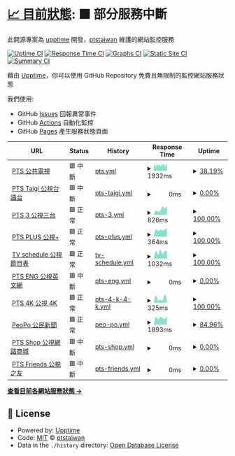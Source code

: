 # [📈 目前狀態](https://newmedia.pts.org.tw/upptime): <!--live status--> **🟧 部分服務中斷**

此開源專案為 [upptime](https://github.com/upptime/upptime) 開發，[ptstaiwan](https://github.com/ptstaiwan) 維護的網站監控服務

[![Uptime CI](https://github.com/koj-co/upptime/workflows/Uptime%20CI/badge.svg)](https://github.com/koj-co/upptime/actions?query=workflow%3A%22Uptime+CI%22)
[![Response Time CI](https://github.com/koj-co/upptime/workflows/Response%20Time%20CI/badge.svg)](https://github.com/koj-co/upptime/actions?query=workflow%3A%22Response+Time+CI%22)
[![Graphs CI](https://github.com/koj-co/upptime/workflows/Graphs%20CI/badge.svg)](https://github.com/koj-co/upptime/actions?query=workflow%3A%22Graphs+CI%22)
[![Static Site CI](https://github.com/koj-co/upptime/workflows/Static%20Site%20CI/badge.svg)](https://github.com/koj-co/upptime/actions?query=workflow%3A%22Static+Site+CI%22)
[![Summary CI](https://github.com/koj-co/upptime/workflows/Summary%20CI/badge.svg)](https://github.com/koj-co/upptime/actions?query=workflow%3A%22Summary+CI%22)

藉由 [Upptime](https://upptime.js.org)，你可以使用 GitHub Repository 免費且無限制的監控網站服務狀態

我們使用:

- GitHub [Issues](https://github.com/ptstaiwan/upptime/issues) 回報異常事件
- GitHub [Actions](https://github.com/ptstaiwan/upptime/actions) 自動化監控
- GitHub [Pages](https://newmedia.pts.org.tw/upptime) 產生服務狀態頁面

<!--start: status pages-->
<!-- This summary is generated by Upptime (https://github.com/upptime/upptime) -->
<!-- Do not edit this manually, your changes will be overwritten -->
<!-- prettier-ignore -->
| URL | Status | History | Response Time | Uptime |
| --- | ------ | ------- | ------------- | ------ |
| <img alt="" src="https://icons.duckduckgo.com/ip3/www.pts.org.tw.ico" height="13"> [PTS 公共電視](https://www.pts.org.tw/) | 🟥 中斷 | [pts.yml](https://github.com/ptstaiwan/upptime/commits/HEAD/history/pts.yml) | <details><summary><img alt="Response time graph" src="./graphs/pts/response-time-week.png" height="20"> 1932ms</summary><br><a href="https://ptstaiwan.github.io/upptime/history/pts"><img alt="Response time 1959" src="https://img.shields.io/endpoint?url=https%3A%2F%2Fraw.githubusercontent.com%2Fptstaiwan%2Fupptime%2FHEAD%2Fapi%2Fpts%2Fresponse-time.json"></a><br><a href="https://ptstaiwan.github.io/upptime/history/pts"><img alt="24-hour response time 2289" src="https://img.shields.io/endpoint?url=https%3A%2F%2Fraw.githubusercontent.com%2Fptstaiwan%2Fupptime%2FHEAD%2Fapi%2Fpts%2Fresponse-time-day.json"></a><br><a href="https://ptstaiwan.github.io/upptime/history/pts"><img alt="7-day response time 1932" src="https://img.shields.io/endpoint?url=https%3A%2F%2Fraw.githubusercontent.com%2Fptstaiwan%2Fupptime%2FHEAD%2Fapi%2Fpts%2Fresponse-time-week.json"></a><br><a href="https://ptstaiwan.github.io/upptime/history/pts"><img alt="30-day response time 1916" src="https://img.shields.io/endpoint?url=https%3A%2F%2Fraw.githubusercontent.com%2Fptstaiwan%2Fupptime%2FHEAD%2Fapi%2Fpts%2Fresponse-time-month.json"></a><br><a href="https://ptstaiwan.github.io/upptime/history/pts"><img alt="1-year response time 1894" src="https://img.shields.io/endpoint?url=https%3A%2F%2Fraw.githubusercontent.com%2Fptstaiwan%2Fupptime%2FHEAD%2Fapi%2Fpts%2Fresponse-time-year.json"></a></details> | <details><summary><a href="https://ptstaiwan.github.io/upptime/history/pts">38.19%</a></summary><a href="https://ptstaiwan.github.io/upptime/history/pts"><img alt="All-time uptime 98.90%" src="https://img.shields.io/endpoint?url=https%3A%2F%2Fraw.githubusercontent.com%2Fptstaiwan%2Fupptime%2FHEAD%2Fapi%2Fpts%2Fuptime.json"></a><br><a href="https://ptstaiwan.github.io/upptime/history/pts"><img alt="24-hour uptime 49.87%" src="https://img.shields.io/endpoint?url=https%3A%2F%2Fraw.githubusercontent.com%2Fptstaiwan%2Fupptime%2FHEAD%2Fapi%2Fpts%2Fuptime-day.json"></a><br><a href="https://ptstaiwan.github.io/upptime/history/pts"><img alt="7-day uptime 38.19%" src="https://img.shields.io/endpoint?url=https%3A%2F%2Fraw.githubusercontent.com%2Fptstaiwan%2Fupptime%2FHEAD%2Fapi%2Fpts%2Fuptime-week.json"></a><br><a href="https://ptstaiwan.github.io/upptime/history/pts"><img alt="30-day uptime 85.78%" src="https://img.shields.io/endpoint?url=https%3A%2F%2Fraw.githubusercontent.com%2Fptstaiwan%2Fupptime%2FHEAD%2Fapi%2Fpts%2Fuptime-month.json"></a><br><a href="https://ptstaiwan.github.io/upptime/history/pts"><img alt="1-year uptime 98.41%" src="https://img.shields.io/endpoint?url=https%3A%2F%2Fraw.githubusercontent.com%2Fptstaiwan%2Fupptime%2FHEAD%2Fapi%2Fpts%2Fuptime-year.json"></a></details>
| <img alt="" src="https://icons.duckduckgo.com/ip3/taigi.pts.org.tw.ico" height="13"> [PTS Taigi 公視台語台](https://taigi.pts.org.tw/) | 🟥 中斷 | [pts-taigi.yml](https://github.com/ptstaiwan/upptime/commits/HEAD/history/pts-taigi.yml) | <details><summary><img alt="Response time graph" src="./graphs/pts-taigi/response-time-week.png" height="20"> 0ms</summary><br><a href="https://ptstaiwan.github.io/upptime/history/pts-taigi"><img alt="Response time 1643" src="https://img.shields.io/endpoint?url=https%3A%2F%2Fraw.githubusercontent.com%2Fptstaiwan%2Fupptime%2FHEAD%2Fapi%2Fpts-taigi%2Fresponse-time.json"></a><br><a href="https://ptstaiwan.github.io/upptime/history/pts-taigi"><img alt="24-hour response time 0" src="https://img.shields.io/endpoint?url=https%3A%2F%2Fraw.githubusercontent.com%2Fptstaiwan%2Fupptime%2FHEAD%2Fapi%2Fpts-taigi%2Fresponse-time-day.json"></a><br><a href="https://ptstaiwan.github.io/upptime/history/pts-taigi"><img alt="7-day response time 0" src="https://img.shields.io/endpoint?url=https%3A%2F%2Fraw.githubusercontent.com%2Fptstaiwan%2Fupptime%2FHEAD%2Fapi%2Fpts-taigi%2Fresponse-time-week.json"></a><br><a href="https://ptstaiwan.github.io/upptime/history/pts-taigi"><img alt="30-day response time 0" src="https://img.shields.io/endpoint?url=https%3A%2F%2Fraw.githubusercontent.com%2Fptstaiwan%2Fupptime%2FHEAD%2Fapi%2Fpts-taigi%2Fresponse-time-month.json"></a><br><a href="https://ptstaiwan.github.io/upptime/history/pts-taigi"><img alt="1-year response time 1665" src="https://img.shields.io/endpoint?url=https%3A%2F%2Fraw.githubusercontent.com%2Fptstaiwan%2Fupptime%2FHEAD%2Fapi%2Fpts-taigi%2Fresponse-time-year.json"></a></details> | <details><summary><a href="https://ptstaiwan.github.io/upptime/history/pts-taigi">0.00%</a></summary><a href="https://ptstaiwan.github.io/upptime/history/pts-taigi"><img alt="All-time uptime 94.16%" src="https://img.shields.io/endpoint?url=https%3A%2F%2Fraw.githubusercontent.com%2Fptstaiwan%2Fupptime%2FHEAD%2Fapi%2Fpts-taigi%2Fuptime.json"></a><br><a href="https://ptstaiwan.github.io/upptime/history/pts-taigi"><img alt="24-hour uptime 0.00%" src="https://img.shields.io/endpoint?url=https%3A%2F%2Fraw.githubusercontent.com%2Fptstaiwan%2Fupptime%2FHEAD%2Fapi%2Fpts-taigi%2Fuptime-day.json"></a><br><a href="https://ptstaiwan.github.io/upptime/history/pts-taigi"><img alt="7-day uptime 0.00%" src="https://img.shields.io/endpoint?url=https%3A%2F%2Fraw.githubusercontent.com%2Fptstaiwan%2Fupptime%2FHEAD%2Fapi%2Fpts-taigi%2Fuptime-week.json"></a><br><a href="https://ptstaiwan.github.io/upptime/history/pts-taigi"><img alt="30-day uptime 1.38%" src="https://img.shields.io/endpoint?url=https%3A%2F%2Fraw.githubusercontent.com%2Fptstaiwan%2Fupptime%2FHEAD%2Fapi%2Fpts-taigi%2Fuptime-month.json"></a><br><a href="https://ptstaiwan.github.io/upptime/history/pts-taigi"><img alt="1-year uptime 90.34%" src="https://img.shields.io/endpoint?url=https%3A%2F%2Fraw.githubusercontent.com%2Fptstaiwan%2Fupptime%2FHEAD%2Fapi%2Fpts-taigi%2Fuptime-year.json"></a></details>
| <img alt="" src="https://icons.duckduckgo.com/ip3/pts_3.pts.org.tw.ico" height="13"> [PTS 3 公視三台](http://pts_3.pts.org.tw/) | 🟩 正常 | [pts-3.yml](https://github.com/ptstaiwan/upptime/commits/HEAD/history/pts-3.yml) | <details><summary><img alt="Response time graph" src="./graphs/pts-3/response-time-week.png" height="20"> 826ms</summary><br><a href="https://ptstaiwan.github.io/upptime/history/pts-3"><img alt="Response time 917" src="https://img.shields.io/endpoint?url=https%3A%2F%2Fraw.githubusercontent.com%2Fptstaiwan%2Fupptime%2FHEAD%2Fapi%2Fpts-3%2Fresponse-time.json"></a><br><a href="https://ptstaiwan.github.io/upptime/history/pts-3"><img alt="24-hour response time 794" src="https://img.shields.io/endpoint?url=https%3A%2F%2Fraw.githubusercontent.com%2Fptstaiwan%2Fupptime%2FHEAD%2Fapi%2Fpts-3%2Fresponse-time-day.json"></a><br><a href="https://ptstaiwan.github.io/upptime/history/pts-3"><img alt="7-day response time 826" src="https://img.shields.io/endpoint?url=https%3A%2F%2Fraw.githubusercontent.com%2Fptstaiwan%2Fupptime%2FHEAD%2Fapi%2Fpts-3%2Fresponse-time-week.json"></a><br><a href="https://ptstaiwan.github.io/upptime/history/pts-3"><img alt="30-day response time 814" src="https://img.shields.io/endpoint?url=https%3A%2F%2Fraw.githubusercontent.com%2Fptstaiwan%2Fupptime%2FHEAD%2Fapi%2Fpts-3%2Fresponse-time-month.json"></a><br><a href="https://ptstaiwan.github.io/upptime/history/pts-3"><img alt="1-year response time 824" src="https://img.shields.io/endpoint?url=https%3A%2F%2Fraw.githubusercontent.com%2Fptstaiwan%2Fupptime%2FHEAD%2Fapi%2Fpts-3%2Fresponse-time-year.json"></a></details> | <details><summary><a href="https://ptstaiwan.github.io/upptime/history/pts-3">100.00%</a></summary><a href="https://ptstaiwan.github.io/upptime/history/pts-3"><img alt="All-time uptime 99.73%" src="https://img.shields.io/endpoint?url=https%3A%2F%2Fraw.githubusercontent.com%2Fptstaiwan%2Fupptime%2FHEAD%2Fapi%2Fpts-3%2Fuptime.json"></a><br><a href="https://ptstaiwan.github.io/upptime/history/pts-3"><img alt="24-hour uptime 100.00%" src="https://img.shields.io/endpoint?url=https%3A%2F%2Fraw.githubusercontent.com%2Fptstaiwan%2Fupptime%2FHEAD%2Fapi%2Fpts-3%2Fuptime-day.json"></a><br><a href="https://ptstaiwan.github.io/upptime/history/pts-3"><img alt="7-day uptime 100.00%" src="https://img.shields.io/endpoint?url=https%3A%2F%2Fraw.githubusercontent.com%2Fptstaiwan%2Fupptime%2FHEAD%2Fapi%2Fpts-3%2Fuptime-week.json"></a><br><a href="https://ptstaiwan.github.io/upptime/history/pts-3"><img alt="30-day uptime 100.00%" src="https://img.shields.io/endpoint?url=https%3A%2F%2Fraw.githubusercontent.com%2Fptstaiwan%2Fupptime%2FHEAD%2Fapi%2Fpts-3%2Fuptime-month.json"></a><br><a href="https://ptstaiwan.github.io/upptime/history/pts-3"><img alt="1-year uptime 99.66%" src="https://img.shields.io/endpoint?url=https%3A%2F%2Fraw.githubusercontent.com%2Fptstaiwan%2Fupptime%2FHEAD%2Fapi%2Fpts-3%2Fuptime-year.json"></a></details>
| <img alt="" src="https://www.ptsplus.tv/assets/image/pts_ico.ico" height="13"> [PTS PLUS 公視+](https://www.ptsplus.tv/) | 🟩 正常 | [pts-plus.yml](https://github.com/ptstaiwan/upptime/commits/HEAD/history/pts-plus.yml) | <details><summary><img alt="Response time graph" src="./graphs/pts-plus/response-time-week.png" height="20"> 364ms</summary><br><a href="https://ptstaiwan.github.io/upptime/history/pts-plus"><img alt="Response time 393" src="https://img.shields.io/endpoint?url=https%3A%2F%2Fraw.githubusercontent.com%2Fptstaiwan%2Fupptime%2FHEAD%2Fapi%2Fpts-plus%2Fresponse-time.json"></a><br><a href="https://ptstaiwan.github.io/upptime/history/pts-plus"><img alt="24-hour response time 434" src="https://img.shields.io/endpoint?url=https%3A%2F%2Fraw.githubusercontent.com%2Fptstaiwan%2Fupptime%2FHEAD%2Fapi%2Fpts-plus%2Fresponse-time-day.json"></a><br><a href="https://ptstaiwan.github.io/upptime/history/pts-plus"><img alt="7-day response time 364" src="https://img.shields.io/endpoint?url=https%3A%2F%2Fraw.githubusercontent.com%2Fptstaiwan%2Fupptime%2FHEAD%2Fapi%2Fpts-plus%2Fresponse-time-week.json"></a><br><a href="https://ptstaiwan.github.io/upptime/history/pts-plus"><img alt="30-day response time 392" src="https://img.shields.io/endpoint?url=https%3A%2F%2Fraw.githubusercontent.com%2Fptstaiwan%2Fupptime%2FHEAD%2Fapi%2Fpts-plus%2Fresponse-time-month.json"></a><br><a href="https://ptstaiwan.github.io/upptime/history/pts-plus"><img alt="1-year response time 393" src="https://img.shields.io/endpoint?url=https%3A%2F%2Fraw.githubusercontent.com%2Fptstaiwan%2Fupptime%2FHEAD%2Fapi%2Fpts-plus%2Fresponse-time-year.json"></a></details> | <details><summary><a href="https://ptstaiwan.github.io/upptime/history/pts-plus">100.00%</a></summary><a href="https://ptstaiwan.github.io/upptime/history/pts-plus"><img alt="All-time uptime 100.00%" src="https://img.shields.io/endpoint?url=https%3A%2F%2Fraw.githubusercontent.com%2Fptstaiwan%2Fupptime%2FHEAD%2Fapi%2Fpts-plus%2Fuptime.json"></a><br><a href="https://ptstaiwan.github.io/upptime/history/pts-plus"><img alt="24-hour uptime 100.00%" src="https://img.shields.io/endpoint?url=https%3A%2F%2Fraw.githubusercontent.com%2Fptstaiwan%2Fupptime%2FHEAD%2Fapi%2Fpts-plus%2Fuptime-day.json"></a><br><a href="https://ptstaiwan.github.io/upptime/history/pts-plus"><img alt="7-day uptime 100.00%" src="https://img.shields.io/endpoint?url=https%3A%2F%2Fraw.githubusercontent.com%2Fptstaiwan%2Fupptime%2FHEAD%2Fapi%2Fpts-plus%2Fuptime-week.json"></a><br><a href="https://ptstaiwan.github.io/upptime/history/pts-plus"><img alt="30-day uptime 100.00%" src="https://img.shields.io/endpoint?url=https%3A%2F%2Fraw.githubusercontent.com%2Fptstaiwan%2Fupptime%2FHEAD%2Fapi%2Fpts-plus%2Fuptime-month.json"></a><br><a href="https://ptstaiwan.github.io/upptime/history/pts-plus"><img alt="1-year uptime 100.00%" src="https://img.shields.io/endpoint?url=https%3A%2F%2Fraw.githubusercontent.com%2Fptstaiwan%2Fupptime%2FHEAD%2Fapi%2Fpts-plus%2Fuptime-year.json"></a></details>
| <img alt="" src="https://icons.duckduckgo.com/ip3/web.pts.org.tw.ico" height="13"> [TV schedule 公視節目表](http://web.pts.org.tw/php/programX/main.php) | 🟩 正常 | [tv-schedule.yml](https://github.com/ptstaiwan/upptime/commits/HEAD/history/tv-schedule.yml) | <details><summary><img alt="Response time graph" src="./graphs/tv-schedule/response-time-week.png" height="20"> 1032ms</summary><br><a href="https://ptstaiwan.github.io/upptime/history/tv-schedule"><img alt="Response time 950" src="https://img.shields.io/endpoint?url=https%3A%2F%2Fraw.githubusercontent.com%2Fptstaiwan%2Fupptime%2FHEAD%2Fapi%2Ftv-schedule%2Fresponse-time.json"></a><br><a href="https://ptstaiwan.github.io/upptime/history/tv-schedule"><img alt="24-hour response time 1182" src="https://img.shields.io/endpoint?url=https%3A%2F%2Fraw.githubusercontent.com%2Fptstaiwan%2Fupptime%2FHEAD%2Fapi%2Ftv-schedule%2Fresponse-time-day.json"></a><br><a href="https://ptstaiwan.github.io/upptime/history/tv-schedule"><img alt="7-day response time 1032" src="https://img.shields.io/endpoint?url=https%3A%2F%2Fraw.githubusercontent.com%2Fptstaiwan%2Fupptime%2FHEAD%2Fapi%2Ftv-schedule%2Fresponse-time-week.json"></a><br><a href="https://ptstaiwan.github.io/upptime/history/tv-schedule"><img alt="30-day response time 1071" src="https://img.shields.io/endpoint?url=https%3A%2F%2Fraw.githubusercontent.com%2Fptstaiwan%2Fupptime%2FHEAD%2Fapi%2Ftv-schedule%2Fresponse-time-month.json"></a><br><a href="https://ptstaiwan.github.io/upptime/history/tv-schedule"><img alt="1-year response time 961" src="https://img.shields.io/endpoint?url=https%3A%2F%2Fraw.githubusercontent.com%2Fptstaiwan%2Fupptime%2FHEAD%2Fapi%2Ftv-schedule%2Fresponse-time-year.json"></a></details> | <details><summary><a href="https://ptstaiwan.github.io/upptime/history/tv-schedule">100.00%</a></summary><a href="https://ptstaiwan.github.io/upptime/history/tv-schedule"><img alt="All-time uptime 91.53%" src="https://img.shields.io/endpoint?url=https%3A%2F%2Fraw.githubusercontent.com%2Fptstaiwan%2Fupptime%2FHEAD%2Fapi%2Ftv-schedule%2Fuptime.json"></a><br><a href="https://ptstaiwan.github.io/upptime/history/tv-schedule"><img alt="24-hour uptime 100.00%" src="https://img.shields.io/endpoint?url=https%3A%2F%2Fraw.githubusercontent.com%2Fptstaiwan%2Fupptime%2FHEAD%2Fapi%2Ftv-schedule%2Fuptime-day.json"></a><br><a href="https://ptstaiwan.github.io/upptime/history/tv-schedule"><img alt="7-day uptime 100.00%" src="https://img.shields.io/endpoint?url=https%3A%2F%2Fraw.githubusercontent.com%2Fptstaiwan%2Fupptime%2FHEAD%2Fapi%2Ftv-schedule%2Fuptime-week.json"></a><br><a href="https://ptstaiwan.github.io/upptime/history/tv-schedule"><img alt="30-day uptime 99.87%" src="https://img.shields.io/endpoint?url=https%3A%2F%2Fraw.githubusercontent.com%2Fptstaiwan%2Fupptime%2FHEAD%2Fapi%2Ftv-schedule%2Fuptime-month.json"></a><br><a href="https://ptstaiwan.github.io/upptime/history/tv-schedule"><img alt="1-year uptime 89.04%" src="https://img.shields.io/endpoint?url=https%3A%2F%2Fraw.githubusercontent.com%2Fptstaiwan%2Fupptime%2FHEAD%2Fapi%2Ftv-schedule%2Fuptime-year.json"></a></details>
| <img alt="" src="https://icons.duckduckgo.com/ip3/about.pts.org.tw.ico" height="13"> [PTS ENG 公視英文網](https://about.pts.org.tw/en/) | 🟥 中斷 | [pts-eng.yml](https://github.com/ptstaiwan/upptime/commits/HEAD/history/pts-eng.yml) | <details><summary><img alt="Response time graph" src="./graphs/pts-eng/response-time-week.png" height="20"> 0ms</summary><br><a href="https://ptstaiwan.github.io/upptime/history/pts-eng"><img alt="Response time 1533" src="https://img.shields.io/endpoint?url=https%3A%2F%2Fraw.githubusercontent.com%2Fptstaiwan%2Fupptime%2FHEAD%2Fapi%2Fpts-eng%2Fresponse-time.json"></a><br><a href="https://ptstaiwan.github.io/upptime/history/pts-eng"><img alt="24-hour response time 0" src="https://img.shields.io/endpoint?url=https%3A%2F%2Fraw.githubusercontent.com%2Fptstaiwan%2Fupptime%2FHEAD%2Fapi%2Fpts-eng%2Fresponse-time-day.json"></a><br><a href="https://ptstaiwan.github.io/upptime/history/pts-eng"><img alt="7-day response time 0" src="https://img.shields.io/endpoint?url=https%3A%2F%2Fraw.githubusercontent.com%2Fptstaiwan%2Fupptime%2FHEAD%2Fapi%2Fpts-eng%2Fresponse-time-week.json"></a><br><a href="https://ptstaiwan.github.io/upptime/history/pts-eng"><img alt="30-day response time 0" src="https://img.shields.io/endpoint?url=https%3A%2F%2Fraw.githubusercontent.com%2Fptstaiwan%2Fupptime%2FHEAD%2Fapi%2Fpts-eng%2Fresponse-time-month.json"></a><br><a href="https://ptstaiwan.github.io/upptime/history/pts-eng"><img alt="1-year response time 1982" src="https://img.shields.io/endpoint?url=https%3A%2F%2Fraw.githubusercontent.com%2Fptstaiwan%2Fupptime%2FHEAD%2Fapi%2Fpts-eng%2Fresponse-time-year.json"></a></details> | <details><summary><a href="https://ptstaiwan.github.io/upptime/history/pts-eng">0.00%</a></summary><a href="https://ptstaiwan.github.io/upptime/history/pts-eng"><img alt="All-time uptime 86.04%" src="https://img.shields.io/endpoint?url=https%3A%2F%2Fraw.githubusercontent.com%2Fptstaiwan%2Fupptime%2FHEAD%2Fapi%2Fpts-eng%2Fuptime.json"></a><br><a href="https://ptstaiwan.github.io/upptime/history/pts-eng"><img alt="24-hour uptime 0.00%" src="https://img.shields.io/endpoint?url=https%3A%2F%2Fraw.githubusercontent.com%2Fptstaiwan%2Fupptime%2FHEAD%2Fapi%2Fpts-eng%2Fuptime-day.json"></a><br><a href="https://ptstaiwan.github.io/upptime/history/pts-eng"><img alt="7-day uptime 0.00%" src="https://img.shields.io/endpoint?url=https%3A%2F%2Fraw.githubusercontent.com%2Fptstaiwan%2Fupptime%2FHEAD%2Fapi%2Fpts-eng%2Fuptime-week.json"></a><br><a href="https://ptstaiwan.github.io/upptime/history/pts-eng"><img alt="30-day uptime 1.38%" src="https://img.shields.io/endpoint?url=https%3A%2F%2Fraw.githubusercontent.com%2Fptstaiwan%2Fupptime%2FHEAD%2Fapi%2Fpts-eng%2Fuptime-month.json"></a><br><a href="https://ptstaiwan.github.io/upptime/history/pts-eng"><img alt="1-year uptime 77.30%" src="https://img.shields.io/endpoint?url=https%3A%2F%2Fraw.githubusercontent.com%2Fptstaiwan%2Fupptime%2FHEAD%2Fapi%2Fpts-eng%2Fuptime-year.json"></a></details>
| <img alt="" src="https://icons.duckduckgo.com/ip3/4k.pts.org.tw.ico" height="13"> [PTS 4K 公視 4K](https://4k.pts.org.tw/) | 🟩 正常 | [pts-4-k-4-k.yml](https://github.com/ptstaiwan/upptime/commits/HEAD/history/pts-4-k-4-k.yml) | <details><summary><img alt="Response time graph" src="./graphs/pts-4-k-4-k/response-time-week.png" height="20"> 325ms</summary><br><a href="https://ptstaiwan.github.io/upptime/history/pts-4-k-4-k"><img alt="Response time 484" src="https://img.shields.io/endpoint?url=https%3A%2F%2Fraw.githubusercontent.com%2Fptstaiwan%2Fupptime%2FHEAD%2Fapi%2Fpts-4-k-4-k%2Fresponse-time.json"></a><br><a href="https://ptstaiwan.github.io/upptime/history/pts-4-k-4-k"><img alt="24-hour response time 283" src="https://img.shields.io/endpoint?url=https%3A%2F%2Fraw.githubusercontent.com%2Fptstaiwan%2Fupptime%2FHEAD%2Fapi%2Fpts-4-k-4-k%2Fresponse-time-day.json"></a><br><a href="https://ptstaiwan.github.io/upptime/history/pts-4-k-4-k"><img alt="7-day response time 325" src="https://img.shields.io/endpoint?url=https%3A%2F%2Fraw.githubusercontent.com%2Fptstaiwan%2Fupptime%2FHEAD%2Fapi%2Fpts-4-k-4-k%2Fresponse-time-week.json"></a><br><a href="https://ptstaiwan.github.io/upptime/history/pts-4-k-4-k"><img alt="30-day response time 561" src="https://img.shields.io/endpoint?url=https%3A%2F%2Fraw.githubusercontent.com%2Fptstaiwan%2Fupptime%2FHEAD%2Fapi%2Fpts-4-k-4-k%2Fresponse-time-month.json"></a><br><a href="https://ptstaiwan.github.io/upptime/history/pts-4-k-4-k"><img alt="1-year response time 517" src="https://img.shields.io/endpoint?url=https%3A%2F%2Fraw.githubusercontent.com%2Fptstaiwan%2Fupptime%2FHEAD%2Fapi%2Fpts-4-k-4-k%2Fresponse-time-year.json"></a></details> | <details><summary><a href="https://ptstaiwan.github.io/upptime/history/pts-4-k-4-k">100.00%</a></summary><a href="https://ptstaiwan.github.io/upptime/history/pts-4-k-4-k"><img alt="All-time uptime 99.91%" src="https://img.shields.io/endpoint?url=https%3A%2F%2Fraw.githubusercontent.com%2Fptstaiwan%2Fupptime%2FHEAD%2Fapi%2Fpts-4-k-4-k%2Fuptime.json"></a><br><a href="https://ptstaiwan.github.io/upptime/history/pts-4-k-4-k"><img alt="24-hour uptime 100.00%" src="https://img.shields.io/endpoint?url=https%3A%2F%2Fraw.githubusercontent.com%2Fptstaiwan%2Fupptime%2FHEAD%2Fapi%2Fpts-4-k-4-k%2Fuptime-day.json"></a><br><a href="https://ptstaiwan.github.io/upptime/history/pts-4-k-4-k"><img alt="7-day uptime 100.00%" src="https://img.shields.io/endpoint?url=https%3A%2F%2Fraw.githubusercontent.com%2Fptstaiwan%2Fupptime%2FHEAD%2Fapi%2Fpts-4-k-4-k%2Fuptime-week.json"></a><br><a href="https://ptstaiwan.github.io/upptime/history/pts-4-k-4-k"><img alt="30-day uptime 100.00%" src="https://img.shields.io/endpoint?url=https%3A%2F%2Fraw.githubusercontent.com%2Fptstaiwan%2Fupptime%2FHEAD%2Fapi%2Fpts-4-k-4-k%2Fuptime-month.json"></a><br><a href="https://ptstaiwan.github.io/upptime/history/pts-4-k-4-k"><img alt="1-year uptime 99.92%" src="https://img.shields.io/endpoint?url=https%3A%2F%2Fraw.githubusercontent.com%2Fptstaiwan%2Fupptime%2FHEAD%2Fapi%2Fpts-4-k-4-k%2Fuptime-year.json"></a></details>
| <img alt="" src="https://icons.duckduckgo.com/ip3/www.peopo.org.ico" height="13"> [PeoPo 公民新聞](https://www.peopo.org/) | 🟩 正常 | [peo-po.yml](https://github.com/ptstaiwan/upptime/commits/HEAD/history/peo-po.yml) | <details><summary><img alt="Response time graph" src="./graphs/peo-po/response-time-week.png" height="20"> 1893ms</summary><br><a href="https://ptstaiwan.github.io/upptime/history/peo-po"><img alt="Response time 2161" src="https://img.shields.io/endpoint?url=https%3A%2F%2Fraw.githubusercontent.com%2Fptstaiwan%2Fupptime%2FHEAD%2Fapi%2Fpeo-po%2Fresponse-time.json"></a><br><a href="https://ptstaiwan.github.io/upptime/history/peo-po"><img alt="24-hour response time 1923" src="https://img.shields.io/endpoint?url=https%3A%2F%2Fraw.githubusercontent.com%2Fptstaiwan%2Fupptime%2FHEAD%2Fapi%2Fpeo-po%2Fresponse-time-day.json"></a><br><a href="https://ptstaiwan.github.io/upptime/history/peo-po"><img alt="7-day response time 1893" src="https://img.shields.io/endpoint?url=https%3A%2F%2Fraw.githubusercontent.com%2Fptstaiwan%2Fupptime%2FHEAD%2Fapi%2Fpeo-po%2Fresponse-time-week.json"></a><br><a href="https://ptstaiwan.github.io/upptime/history/peo-po"><img alt="30-day response time 1976" src="https://img.shields.io/endpoint?url=https%3A%2F%2Fraw.githubusercontent.com%2Fptstaiwan%2Fupptime%2FHEAD%2Fapi%2Fpeo-po%2Fresponse-time-month.json"></a><br><a href="https://ptstaiwan.github.io/upptime/history/peo-po"><img alt="1-year response time 2147" src="https://img.shields.io/endpoint?url=https%3A%2F%2Fraw.githubusercontent.com%2Fptstaiwan%2Fupptime%2FHEAD%2Fapi%2Fpeo-po%2Fresponse-time-year.json"></a></details> | <details><summary><a href="https://ptstaiwan.github.io/upptime/history/peo-po">84.96%</a></summary><a href="https://ptstaiwan.github.io/upptime/history/peo-po"><img alt="All-time uptime 89.27%" src="https://img.shields.io/endpoint?url=https%3A%2F%2Fraw.githubusercontent.com%2Fptstaiwan%2Fupptime%2FHEAD%2Fapi%2Fpeo-po%2Fuptime.json"></a><br><a href="https://ptstaiwan.github.io/upptime/history/peo-po"><img alt="24-hour uptime 94.76%" src="https://img.shields.io/endpoint?url=https%3A%2F%2Fraw.githubusercontent.com%2Fptstaiwan%2Fupptime%2FHEAD%2Fapi%2Fpeo-po%2Fuptime-day.json"></a><br><a href="https://ptstaiwan.github.io/upptime/history/peo-po"><img alt="7-day uptime 84.96%" src="https://img.shields.io/endpoint?url=https%3A%2F%2Fraw.githubusercontent.com%2Fptstaiwan%2Fupptime%2FHEAD%2Fapi%2Fpeo-po%2Fuptime-week.json"></a><br><a href="https://ptstaiwan.github.io/upptime/history/peo-po"><img alt="30-day uptime 96.54%" src="https://img.shields.io/endpoint?url=https%3A%2F%2Fraw.githubusercontent.com%2Fptstaiwan%2Fupptime%2FHEAD%2Fapi%2Fpeo-po%2Fuptime-month.json"></a><br><a href="https://ptstaiwan.github.io/upptime/history/peo-po"><img alt="1-year uptime 84.46%" src="https://img.shields.io/endpoint?url=https%3A%2F%2Fraw.githubusercontent.com%2Fptstaiwan%2Fupptime%2FHEAD%2Fapi%2Fpeo-po%2Fuptime-year.json"></a></details>
| <img alt="" src="https://icons.duckduckgo.com/ip3/shop.pts.org.tw.ico" height="13"> [PTS Shop 公視網路商城](https://shop.pts.org.tw/) | 🟥 中斷 | [pts-shop.yml](https://github.com/ptstaiwan/upptime/commits/HEAD/history/pts-shop.yml) | <details><summary><img alt="Response time graph" src="./graphs/pts-shop/response-time-week.png" height="20"> 0ms</summary><br><a href="https://ptstaiwan.github.io/upptime/history/pts-shop"><img alt="Response time 696" src="https://img.shields.io/endpoint?url=https%3A%2F%2Fraw.githubusercontent.com%2Fptstaiwan%2Fupptime%2FHEAD%2Fapi%2Fpts-shop%2Fresponse-time.json"></a><br><a href="https://ptstaiwan.github.io/upptime/history/pts-shop"><img alt="24-hour response time 0" src="https://img.shields.io/endpoint?url=https%3A%2F%2Fraw.githubusercontent.com%2Fptstaiwan%2Fupptime%2FHEAD%2Fapi%2Fpts-shop%2Fresponse-time-day.json"></a><br><a href="https://ptstaiwan.github.io/upptime/history/pts-shop"><img alt="7-day response time 0" src="https://img.shields.io/endpoint?url=https%3A%2F%2Fraw.githubusercontent.com%2Fptstaiwan%2Fupptime%2FHEAD%2Fapi%2Fpts-shop%2Fresponse-time-week.json"></a><br><a href="https://ptstaiwan.github.io/upptime/history/pts-shop"><img alt="30-day response time 0" src="https://img.shields.io/endpoint?url=https%3A%2F%2Fraw.githubusercontent.com%2Fptstaiwan%2Fupptime%2FHEAD%2Fapi%2Fpts-shop%2Fresponse-time-month.json"></a><br><a href="https://ptstaiwan.github.io/upptime/history/pts-shop"><img alt="1-year response time 589" src="https://img.shields.io/endpoint?url=https%3A%2F%2Fraw.githubusercontent.com%2Fptstaiwan%2Fupptime%2FHEAD%2Fapi%2Fpts-shop%2Fresponse-time-year.json"></a></details> | <details><summary><a href="https://ptstaiwan.github.io/upptime/history/pts-shop">0.00%</a></summary><a href="https://ptstaiwan.github.io/upptime/history/pts-shop"><img alt="All-time uptime 81.04%" src="https://img.shields.io/endpoint?url=https%3A%2F%2Fraw.githubusercontent.com%2Fptstaiwan%2Fupptime%2FHEAD%2Fapi%2Fpts-shop%2Fuptime.json"></a><br><a href="https://ptstaiwan.github.io/upptime/history/pts-shop"><img alt="24-hour uptime 0.00%" src="https://img.shields.io/endpoint?url=https%3A%2F%2Fraw.githubusercontent.com%2Fptstaiwan%2Fupptime%2FHEAD%2Fapi%2Fpts-shop%2Fuptime-day.json"></a><br><a href="https://ptstaiwan.github.io/upptime/history/pts-shop"><img alt="7-day uptime 0.00%" src="https://img.shields.io/endpoint?url=https%3A%2F%2Fraw.githubusercontent.com%2Fptstaiwan%2Fupptime%2FHEAD%2Fapi%2Fpts-shop%2Fuptime-week.json"></a><br><a href="https://ptstaiwan.github.io/upptime/history/pts-shop"><img alt="30-day uptime 1.38%" src="https://img.shields.io/endpoint?url=https%3A%2F%2Fraw.githubusercontent.com%2Fptstaiwan%2Fupptime%2FHEAD%2Fapi%2Fpts-shop%2Fuptime-month.json"></a><br><a href="https://ptstaiwan.github.io/upptime/history/pts-shop"><img alt="1-year uptime 86.30%" src="https://img.shields.io/endpoint?url=https%3A%2F%2Fraw.githubusercontent.com%2Fptstaiwan%2Fupptime%2FHEAD%2Fapi%2Fpts-shop%2Fuptime-year.json"></a></details>
| <img alt="" src="https://friends.pts.org.tw/images/pts-membership-logo.png" height="13"> [PTS Friends 公視之友](https://friends.pts.org.tw/) | 🟥 中斷 | [pts-friends.yml](https://github.com/ptstaiwan/upptime/commits/HEAD/history/pts-friends.yml) | <details><summary><img alt="Response time graph" src="./graphs/pts-friends/response-time-week.png" height="20"> 0ms</summary><br><a href="https://ptstaiwan.github.io/upptime/history/pts-friends"><img alt="Response time 1344" src="https://img.shields.io/endpoint?url=https%3A%2F%2Fraw.githubusercontent.com%2Fptstaiwan%2Fupptime%2FHEAD%2Fapi%2Fpts-friends%2Fresponse-time.json"></a><br><a href="https://ptstaiwan.github.io/upptime/history/pts-friends"><img alt="24-hour response time 0" src="https://img.shields.io/endpoint?url=https%3A%2F%2Fraw.githubusercontent.com%2Fptstaiwan%2Fupptime%2FHEAD%2Fapi%2Fpts-friends%2Fresponse-time-day.json"></a><br><a href="https://ptstaiwan.github.io/upptime/history/pts-friends"><img alt="7-day response time 0" src="https://img.shields.io/endpoint?url=https%3A%2F%2Fraw.githubusercontent.com%2Fptstaiwan%2Fupptime%2FHEAD%2Fapi%2Fpts-friends%2Fresponse-time-week.json"></a><br><a href="https://ptstaiwan.github.io/upptime/history/pts-friends"><img alt="30-day response time 0" src="https://img.shields.io/endpoint?url=https%3A%2F%2Fraw.githubusercontent.com%2Fptstaiwan%2Fupptime%2FHEAD%2Fapi%2Fpts-friends%2Fresponse-time-month.json"></a><br><a href="https://ptstaiwan.github.io/upptime/history/pts-friends"><img alt="1-year response time 1277" src="https://img.shields.io/endpoint?url=https%3A%2F%2Fraw.githubusercontent.com%2Fptstaiwan%2Fupptime%2FHEAD%2Fapi%2Fpts-friends%2Fresponse-time-year.json"></a></details> | <details><summary><a href="https://ptstaiwan.github.io/upptime/history/pts-friends">0.00%</a></summary><a href="https://ptstaiwan.github.io/upptime/history/pts-friends"><img alt="All-time uptime 94.46%" src="https://img.shields.io/endpoint?url=https%3A%2F%2Fraw.githubusercontent.com%2Fptstaiwan%2Fupptime%2FHEAD%2Fapi%2Fpts-friends%2Fuptime.json"></a><br><a href="https://ptstaiwan.github.io/upptime/history/pts-friends"><img alt="24-hour uptime 0.00%" src="https://img.shields.io/endpoint?url=https%3A%2F%2Fraw.githubusercontent.com%2Fptstaiwan%2Fupptime%2FHEAD%2Fapi%2Fpts-friends%2Fuptime-day.json"></a><br><a href="https://ptstaiwan.github.io/upptime/history/pts-friends"><img alt="7-day uptime 0.00%" src="https://img.shields.io/endpoint?url=https%3A%2F%2Fraw.githubusercontent.com%2Fptstaiwan%2Fupptime%2FHEAD%2Fapi%2Fpts-friends%2Fuptime-week.json"></a><br><a href="https://ptstaiwan.github.io/upptime/history/pts-friends"><img alt="30-day uptime 1.38%" src="https://img.shields.io/endpoint?url=https%3A%2F%2Fraw.githubusercontent.com%2Fptstaiwan%2Fupptime%2FHEAD%2Fapi%2Fpts-friends%2Fuptime-month.json"></a><br><a href="https://ptstaiwan.github.io/upptime/history/pts-friends"><img alt="1-year uptime 90.35%" src="https://img.shields.io/endpoint?url=https%3A%2F%2Fraw.githubusercontent.com%2Fptstaiwan%2Fupptime%2FHEAD%2Fapi%2Fpts-friends%2Fuptime-year.json"></a></details>

<!--end: status pages-->

[**查看目前各網站服務狀態 →**](https://newmedia.pts.org.tw/upptime/)

## 📄 License

- Powered by: [Upptime](https://github.com/upptime/upptime)
- Code: [MIT](./LICENSE) © [ptstaiwan](https://github.com/ptstaiwan)
- Data in the `./history` directory: [Open Database License](https://opendatacommons.org/licenses/odbl/1-0/)
